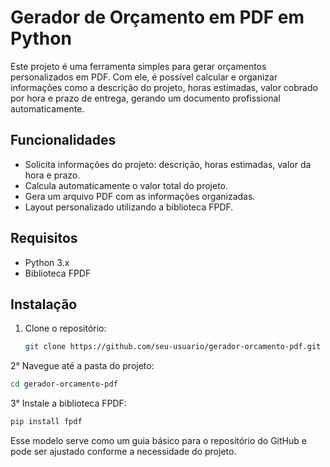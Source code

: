 # Gerador de Orçamento em PDF em Python

Este projeto é uma ferramenta simples para gerar orçamentos personalizados em PDF. Com ele, é possível calcular e organizar informações como a descrição do projeto, horas estimadas, valor cobrado por hora e prazo de entrega, gerando um documento profissional automaticamente.

## Funcionalidades

- Solicita informações do projeto: descrição, horas estimadas, valor da hora e prazo.
- Calcula automaticamente o valor total do projeto.
- Gera um arquivo PDF com as informações organizadas.
- Layout personalizado utilizando a biblioteca FPDF.

## Requisitos

- Python 3.x
- Biblioteca FPDF

## Instalação

1. Clone o repositório:
   ```bash
   git clone https://github.com/seu-usuario/gerador-orcamento-pdf.git
   ````

2° Navegue até a pasta do projeto:
   ```bash
   cd gerador-orcamento-pdf
   ````

3° Instale a biblioteca FPDF:
   ```bash
   pip install fpdf
   ````

Esse modelo serve como um guia básico para o repositório do GitHub e pode ser ajustado conforme a necessidade do projeto.
